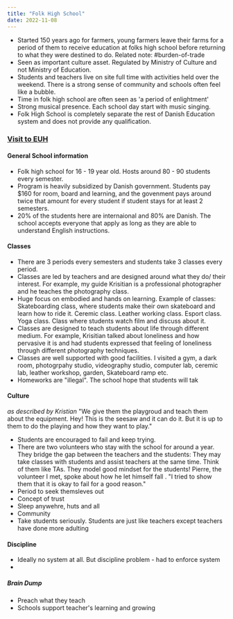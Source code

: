 ```yaml
---
title: "Folk High School"
date: 2022-11-08
---
```

- Started 150 years ago for farmers, young farmers leave their farms for a period of them to receive education at folks high school before returning to what they were destined to do. Related note: #burden-of-trade
- Seen as important culture asset. Regulated by Ministry of Culture and not Ministry of Education.
- Students and teachers live on site full time with activities held over the weekend. There is a strong sense of community and schools often feel like a bubble. 
- Time in folk high school are often seen as 'a period of enlightment'
- Strong musical presence. Each school day start with music singing.
- Folk High School is completely separate the rest of Danish Education system and does not provide any qualification. 

### [Visit to EUH](https://www.euh.dk/)

#### General School information
- Folk high school for 16 - 19 year old. Hosts around 80 - 90 students every semester. 
- Program is heavily subsidized by Danish government. Students pay $160 for room, board and learning, and the govenment pays around twice that amount for every student if student stays for at least 2 semesters. 
- 20% of the students here are internaional and 80% are Danish. The school accepts everyone that apply as long as they are able to understand English instructions.

#### Classes
- There are 3 periods every semesters and students take 3 classes every period.
- Classes are led by teachers and are designed around what they do/ their interest. For example, my guide Krisitian is a professional photographer and he teaches the photography class. 
- Huge focus on embodied and hands on learning. Example of classes: Skateboarding class, where students make their own skateboard and learn how to ride it. Ceremic class. Leather working class. Esport class. Yoga class. Class where students watch film and discuss about it.
- Classes are designed to teach students about life through different medium. For example, Krisitian talked about loneliness and how pervasive it is and had students expressed that feeling of loneliness through different photography techniques. 
- Classes are well supported with good facilities. I visited a gym, a dark room, photogrpahy studio, videography studio, computer lab, ceremic lab, leather workshop, garden, Skateboard ramp etc. 
- Homeworks are "illegal". The school hope that students will tak

#### Culture 
_as described by Kristian_
"We give them the playgroud and teach them about the equipment. Hey! This is the seesaw and it can do it. But it is up to them to do the playing and how they want to play."
- Students are encouraged to fail and keep trying.
- There are two volunteers who stay with the school for around a year. They bridge the gap between the teachers and the students: They may take classes with students and assist teachers at the same time. Think of them like TAs. They model good mindset for the students! Pierre, the volunteer I met, spoke about how he let himself fall . "I tried to show them that it is okay to fail for a good reason." 
- Period to seek themsleves out
- Concept of trust 
- Sleep anywehre, huts and all
- Community 
- Take students seriously. Students are just like teachers except teachers have done more adulting 

#### Discipline
- Ideally no system at all. But discipline problem - had to enforce system
- 
##### Brain Dump
- Preach what they teach 
- Schools support teacher's learning and growing 



